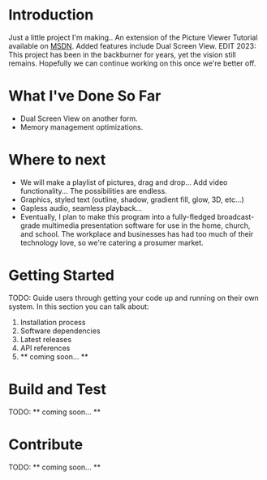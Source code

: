 # Introduction
Just a little project I'm making.. An extension of the Picture Viewer Tutorial available on [MSDN](https://msdn.microsoft.com/en-us/library/dd492135.aspx). Added features include Dual Screen View.
EDIT 2023: This project has been in the backburner for years, yet the vision still remains. Hopefully we can continue working on this once we're better off.

# What I've Done So Far
- Dual Screen View on another form.
- Memory management optimizations.

# Where to next
- We will make a playlist of pictures, drag and drop...  Add video functionality... The possibilities are endless.
- Graphics, styled text (outline, shadow, gradient fill, glow, 3D, etc...)
- Gapless audio, seamless playback...
- Eventually, I plan to make this program into a fully-fledged broadcast-grade multimedia presentation software for use in the home, church, and school. The workplace and businesses has had too much of their technology love, so we're catering a prosumer market.

# Getting Started
TODO: Guide users through getting your code up and running on their own system. In this section you can talk about:
1.	Installation process
2.	Software dependencies
3.	Latest releases
4.	API references
5.	** coming soon... **

# Build and Test
TODO: ** coming soon... ** 

# Contribute
TODO: ** coming soon... **
